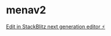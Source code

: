 # menav2

[Edit in StackBlitz next generation editor ⚡️](https://stackblitz.com/~/github.com/alyqar1/menav2)